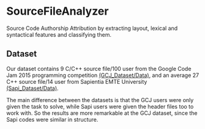 # SourceFileAnalyzer

Source Code Authorship Attribution by extracting layout, lexical and syntactical features and classifying them.

## Dataset
Our dataset contains 9 C/C++ source file/100 user from the Google Code Jam 2015 programming competition [(GCJ_Dataset/Data)](https://github.com/kotunde/SourFileAnalyzer_featureSearch_and_classification/tree/master/GCJ_Dataset/Data), and an average 27 C++ source file/14 user from Sapientia EMTE University [(Sapi_Dataset/Data)](https://github.com/kotunde/SourFileAnalyzer_featureSearch_and_classification/tree/master/Sapi_Dataset/Data).

The main difference between the datasets is that the GCJ users were only given the task to solve, while Sapi users were given the header files too to work with. So the results are more remarkable at the GCJ dataset, since the Sapi codes were similar in structure.
